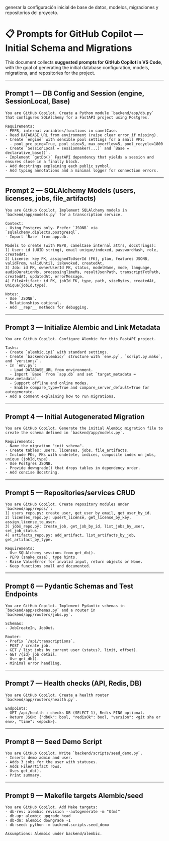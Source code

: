generar la configuración inicial de base de datos, modelos, migraciones y repositorios del proyecto.

# 📋 Prompts for GitHub Copilot — Initial Schema and Migrations

This document collects **suggested prompts for GitHub Copilot in VS Code**, with the goal of generating the initial database configuration, models, migrations, and repositories for the project.

---

## Prompt 1 — DB Config and Session (engine, SessionLocal, Base)

```text
You are GitHub Copilot. Create a Python module `backend/app/db.py` that configures SQLAlchemy for a FastAPI project using Postgres.

Requirements:
- PEP8, internal variables/functions in camelCase.
- Read DATABASE_URL from environment (raise clear error if missing).
- Create `engine` with sensible pool settings for a small VPS:
  - pool_pre_ping=True, pool_size=5, max_overflow=5, pool_recycle=1800
- Create `SessionLocal = sessionmaker(...)` and `Base = declarative_base()`.
- Implement `getDb()` FastAPI dependency that yields a session and ensures close in a finally block.
- Add docstrings explaining each public symbol.
- Add typing annotations and a minimal logger for connection errors.
```

---

## Prompt 2 — SQLAlchemy Models (users, licenses, jobs, file_artifacts)

```text
You are GitHub Copilot. Implement SQLAlchemy models in `backend/app/models.py` for a transcription service.

Context:
- Using Postgres only. Prefer `JSONB` via `sqlalchemy.dialects.postgresql`.
- Import `Base` from app.db.

Models to create (with PEP8, camelCase internal attrs, docstrings):
1) User: id (UUID string), email unique/indexed, passwordHash, role, createdAt.
2) License: key PK, assignedToUserId (FK), plan, features JSONB, validFrom, validUntil, isRevoked, createdAt.
3) Job: id PK, ownerUserId FK, status, modelName, mode, language, audioDurationMs, processingTimeMs, resultJsonPath, transcriptTxtPath, createdAt, updatedAt, errorMessage.
4) FileArtifact: id PK, jobId FK, type, path, sizeBytes, createdAt, Unique(jobId,type).

Notes:
- Use `JSONB`.
- Relationships optional.
- Add __repr__ methods for debugging.
```

---

## Prompt 3 — Initialize Alembic and Link Metadata

```text
You are GitHub Copilot. Configure Alembic for this FastAPI project.

Tasks:
- Create `alembic.ini` with standard settings.
- Create `backend/alembic/` structure with `env.py`, `script.py.mako`, and `versions/`.
- In `env.py`:
  - Load DATABASE_URL from environment.
  - Import `Base` from `app.db` and set `target_metadata = Base.metadata`.
  - Support offline and online modes.
  - Enable compare_type=True and compare_server_default=True for autogenerate.
- Add a comment explaining how to run migrations.
```

---

## Prompt 4 — Initial Autogenerated Migration

```text
You are GitHub Copilot. Generate the initial Alembic migration file to create the schema defined in `backend/app/models.py`.

Requirements:
- Name the migration "init schema".
- Create tables: users, licenses, jobs, file_artifacts.
- Include PKs, FKs with ondelete, indices, composite index on jobs, unique (jobId,type).
- Use Postgres JSONB.
- Provide downgrade() that drops tables in dependency order.
- Add concise docstring.
```

---

## Prompt 5 — Repositories/services CRUD

```text
You are GitHub Copilot. Create repository modules under `backend/app/repos/`:
1) users_repo.py: create_user, get_user_by_email, get_user_by_id.
2) licenses_repo.py: upsert_license, get_license_by_key, assign_license_to_user.
3) jobs_repo.py: create_job, get_job_by_id, list_jobs_by_user, set_job_status.
4) artifacts_repo.py: add_artifact, list_artifacts_by_job, get_artifact_by_type.

Requirements:
- Use SQLAlchemy sessions from get_db().
- PEP8 (snake_case), type hints.
- Raise ValueError for invalid input, return objects or None.
- Keep functions small and documented.
```

---

## Prompt 6 — Pydantic Schemas and Test Endpoints

```text
You are GitHub Copilot. Implement Pydantic schemas in `backend/app/schemas.py` and a router in `backend/app/routers/jobs.py`.

Schemas:
- JobCreateIn, JobOut.

Router:
- Prefix `/api/transcriptions`.
- POST / create job.
- GET / list jobs by current user (status?, limit, offset).
- GET /{id} job detail.
- Use get_db().
- Minimal error handling.
```

---

## Prompt 7 — Health checks (API, Redis, DB)

```text
You are GitHub Copilot. Create a health router `backend/app/routers/health.py`.

Endpoints:
- GET /api/health → checks DB (SELECT 1), Redis PING optional.
- Return JSON: {"dbOk": bool, "redisOk": bool, "version": <git sha or env>, "time": <epoch>}.
```

---

## Prompt 8 — Seed Demo Script

```text
You are GitHub Copilot. Write `backend/scripts/seed_demo.py`.
- Inserts demo admin and user.
- Adds 3 jobs for the user with statuses.
- Adds FileArtifact rows.
- Uses get_db().
- Print summary.
```

---

## Prompt 9 — Makefile targets Alembic/seed

```text
You are GitHub Copilot. Add Make targets:
- db-rev: alembic revision --autogenerate -m "$(m)"
- db-up: alembic upgrade head
- db-dn: alembic downgrade -1
- db-seed: python -m backend.scripts.seed_demo

Assumptions: Alembic under backend/alembic.
```

